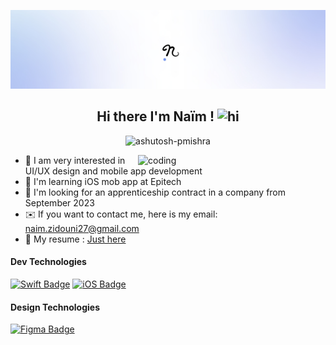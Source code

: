 ![logo](https://github.com/NaimZdn/NaimZdn/blob/main/banner.jpg)

<h2 align="center">Hi there I'm Naïm ! <img src="https://user-images.githubusercontent.com/1303154/88677602-1635ba80-d120-11ea-84d8-d263ba5fc3c0.gif" width="28px" height="28px" alt="hi"> </h2>

<p align="center"> 
  <img src="https://komarev.com/ghpvc/?username=naimzdn-pmishra&label=Profile%20views&color=0e75b6&style=flat" alt="ashutosh-pmishra" /> 
</p>

<img align="right" alt="coding" width="300" src="https://github-readme-stats.vercel.app/api/top-langs/?username=NaimZdn&theme=dark&hide_border=false&include_all_commits=true&count_private=false&layout=compact">

 - 👀 I am very interested in UI/UX design and mobile app development
 - 🍏 I'm learning iOS mob app at Epitech 
 - 🤝 I'm looking for an apprenticeship contract in a company from September 2023
 - ✉️ If you want to contact me, here is my email: naim.zidouni27@gmail.com
 - 👤 My resume : [Just here](https://github.com/NaimZdn/NaimZdn/blob/main/My_Resume.pdf)

#### Dev Technologies

[![Swift Badge](https://img.shields.io/badge/-Swift-f05138?style=flat&labelColor=f05138&logo=swift&logoColor=white)](#) [![iOS Badge](https://img.shields.io/badge/-iOS-000000?style=flat&labelColor=000000&logo=apple&logoColor=white)](#) 

#### Design Technologies

[![Figma Badge](https://img.shields.io/badge/-Figma-F24E1E?style=flat&labelColor=F24E1E&logo=figma&logoColor=white)](#) 

